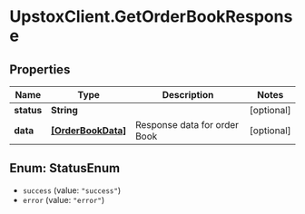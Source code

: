 # UpstoxClient.GetOrderBookResponse

## Properties
Name | Type | Description | Notes
------------ | ------------- | ------------- | -------------
**status** | **String** |  | [optional] 
**data** | [**[OrderBookData]**](OrderBookData.md) | Response data for order Book | [optional] 

<a name="StatusEnum"></a>
## Enum: StatusEnum

* `success` (value: `"success"`)
* `error` (value: `"error"`)

